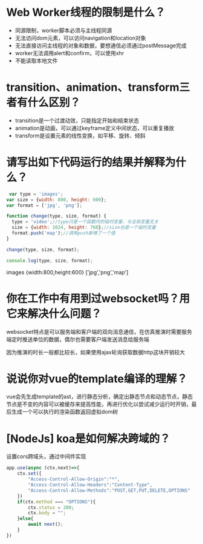 # Web Worker线程的限制是什么？

- 同源限制，worker脚本必须与主线程同源
- 无法访问dom元素，可以访问navigation和location对象
- 无法直接访问主线程的对象和数据，要想通信必须通过postMessage完成
- worker无法调用alert和confirm，可以使用xhr
- 不能读取本地文件

#  transition、animation、transform三者有什么区别？

- transition是一个过渡动效，只能指定开始和结束状态
- animation是动画，可以通过keyframe定义中间状态，可以重复播放
- transform是设置元素的线性变换，如平移、旋转、倾斜

# 请写出如下代码运行的结果并解释为什么？

```javascript
 var type = 'images';
var size = {width: 800, height: 600};
var format = ['jpg', 'png'];

function change(type, size, format) {
  type = 'video';//type只是一个函数内的临时变量，与全局变量无关
  size = {width: 1024, height: 768};//size也是一个临时变量
  format.push('map');//调用push新增了一个值
}

change(type, size, format);

console.log(type, size, format);
```

images {width:800,height:600} ['jpg','png','map']

# 你在工作中有用到过websocket吗？用它来解决什么问题？

websocket特点是可以服务端和客户端的双向消息通信，在仿真推演时需要服务端定时推送单位的数据，偶尔也需要客户端发送消息给服务端

因为推演的时长一般都比较长，如果使用ajax轮询获取数据http这块开销较大

# 说说你对vue的template编译的理解？

vue会先生成template的ast，进行静态分析，确定出静态节点和动态节点，静态节点是不变的内容可以被缓存来提高性能，再进行优化以尝试减少运行时开销，最后生成一个可以执行的渲染函数返回虚拟dom树

# [NodeJs] koa是如何解决跨域的？

设置cors跨域头，通过中间件实现

```javascript
app.use(async (ctx,next)=>{
    ctx.set({
        "Access-Control-Allow-Origin":"*",
        "Access-Control-Allow-Headers":"Content-Type",
        "Access-Control-Allow-Methods":"POST,GET,PUT,DELETE,OPTIONS"
    })
    if(ctx.method === "OPTIONS"){
        ctx.status = 200;
        ctx.body = "";
    }else{
        await next();
    }
})
```
